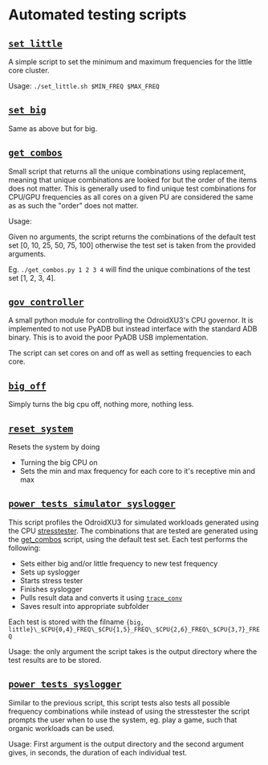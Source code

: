 # Automated testing scripts

## [`set_little`](set_little.sh)

A simple script to set the minimum and maximum frequencies for the little core cluster.

Usage: `./set_little.sh $MIN_FREQ $MAX_FREQ`

## [`set_big`](set_big.sh)

Same as above but for big.

## [`get_combos`](get_combos.py)

Small script that returns all the unique combinations using replacement, meaning that unique combinations are looked for but the order of the items does not matter. This is generally used to find unique test combinations for CPU/GPU frequencies as all cores on a given PU are considered the same as as such the "order" does not matter.

Usage:

Given no arguments, the script returns the combinations of the default test set [0, 10, 25, 50, 75, 100] otherwise the test set is taken from the provided arguments.

Eg. `./get_combos.py 1 2 3 4` will find the unique combinations of the test set [1, 2, 3, 4].

## [`gov_controller`](gov_controller.py)

A small python module for controlling the OdroidXU3's CPU governor. It is implemented to not use PyADB but instead interface with the standard ADB binary. This is to avoid the poor PyADB USB implementation.

The script can set cores on and off as well as setting frequencies to each core.

## [`big_off`](big_off.sh)

Simply turns the big cpu off, nothing more, nothing less.

## [`reset_system`](reset_system.sh)

Resets the system by doing

- Turning the big CPU on
- Sets the min and max frequency for each core to it's receptive min and max

## [`power_tests_simulator_syslogger`](power_tests_simulator_syslogger.sh)

This script profiles the OdroidXU3 for simulated workloads generated using the CPU [stresstester](../stress_tester).
The combinations that are tested are generated using the [get_combos](get_combos.py) script, using the default test set.
Each test performs the following:
- Sets either big and/or little frequency to new test frequency
- Sets up syslogger
- Starts stress tester
- Finishes syslogger
- Pulls result data and converts it using [`trace_conv`](../../trace_conv/trace_conv.py)
- Saves result into appropriate subfolder

Each test is stored with the filname `{big, little}\_$CPU{0,4}_FREQ\_$CPU{1,5}_FREQ\_$CPU{2,6}_FREQ\_$CPU{3,7}_FREQ`

Usage: the only argument the script takes is the output directory where the test results are to be stored.

## [`power_tests_syslogger`](power_tests_syslogger.sh)

Similar to the previous script, this script tests also tests all possible frequency combinations while instead of using the stresstester the script prompts the user when to use the system, eg. play a game, such that organic workloads can be used.

Usage: First argument is the output directory and the second argument gives, in seconds, the duration of each individual test.
